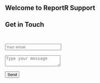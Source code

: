 ## Welcome to ReportR Support

<div id="contact" style={{width:600}}>
        <h2>Get in Touch</h2>
        <div id="contact-form">
                <form
                  action="https://formspree.io/f/xrgdzjqp"
                  method="POST"
                >
                        <input type="hidden" name="_subject" value="Contact request from personal website" />
                        <br/><br/>
                        <input type="email" name="_replyto" placeholder="Your email" required>
                        <br/><br/>
                        <textarea name="message" placeholder="Type your message" required></textarea>
                        <br/><br/>
                        <button type="submit">Send</button>
                </form>
        </div>
</div>
    
